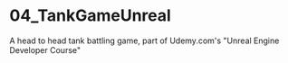 # 04_TankGameUnreal
A head to head tank battling game, part of Udemy.com's "Unreal Engine Developer Course"
